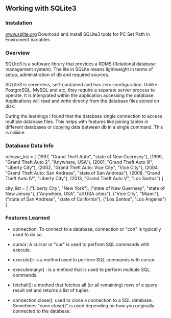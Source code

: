 ## Working with SQLite3

### Instalation
www.sqlite.org
Download and Install SQLite3 tools for PC
Set Path in Enviroment Variables

### Overview

SQLite3 is a software library that provides a RDMS (Relational database management system). The lite in SQLite means lightweight in terms of setup, administration of db and required sources.

SQLite3 is serverless, self-contained and has zero-configuration. Unlike PostgreSQL, MySQL and etc, they require a separate server process to operate. It is intergrated within the application accessing the database. Applications will read and write directly from the database files stored on disk.

During the learnings I found that the database single connection to access multiple database files. This helps with features like joining tables in different databases or copying data between db in a single command. This is niiiiiice. 

### Database Data Info

release_list = [
    (1997, "Grand Theft Auto", "state of New Guernsey"),
    (1999, "Grand Theft Auto 2", "Anywhere, USA"),
    (2001, "Grand Theft Auto III", "Liberty City"),
    (2002, "Grand Theft Auto: Vice City", "Vice City"),
    (2004, "Grand Theft Auto: San Andreas", "state of San Andreas"),
    (2008, "Grand Theft Auto IV", "Liberty City"),
    (2013, "Grand Theft Auto V", "Los Santos")
]    

city_list = [
    ("Liberty City", "New York"),
    ("state of New Guernsey", "state of New Jersey"),
    ("Anywhere, USA", "all USA cities"),
    ("Vice City", "Miami"),
    ("state of San Andreas", "state of California"),
    ("Los Santos", "Los Angeles")
]


### Features Learned

- connection: To connect to a database, connection or "con" is typically used to do so. 

- cursor: A cursor or "cur" is used to perfrom SQL commands with execute.

- execute(): is a method used to perform SQL commands with cursor.

- executemany() : is a method that is used to perform multiple SQL commands.

- fetchall(): a method that fetches all (or all remaining) rows of a query result set and returns a list of tuples.

- connection.close(): used to close a connection to a SQL database. Sometimes "conn.close()" is used depending on how you originally connected to the database.

